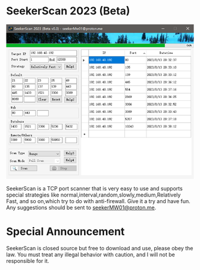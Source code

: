 # SeekerScan 2023 (Beta) 


<div align="center">
  <img src="https://github.com/seekerMw02/SeekerScan/blob/img-storage/SeekerScan%20Beta-v0.3.png">
</div>

SeekerScan is a TCP port scanner that is very easy to use and supports special strategies like normal,interval,random,slowly,medium,Relatively Fast, and so on,which try to do with anti-firewall. Give it a try and have fun. Any suggestions should be sent to seekerMW01@proton.me.

# Special Announcement

SeekerScan is closed source but free to download and use, please obey the law. You must treat any illegal behavior with caution, and I will not be responsible for it.
